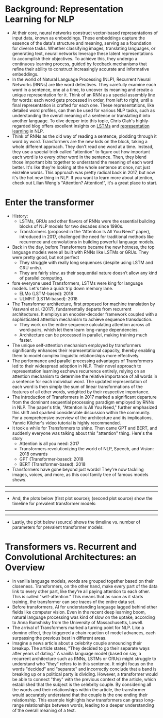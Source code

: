 # Background: Representation Learning for NLP

- At their core, neural networks construct vector-based representations of input data, known as embeddings. These embeddings capture the essence of the data's structure and meaning, serving as a foundation for diverse tasks. Whether classifying images, translating languages, or generating text, neural networks leverage these latent representations to accomplish their objectives. To achieve this, they undergo a continuous learning process, guided by feedback mechanisms that refine their ability to construct increasingly accurate and informative embeddings.
- In the world of Natural Language Processing (NLP), Recurrent Neural Networks (RNNs) are like word detectives. They carefully examine each word in a sentence, one at a time, to uncover its meaning and create a unique representation for it. Think of an RNN as a special assembly line for words: each word gets processed in order, from left to right, until a final representation is crafted for each one. These representations, like detailed word profiles, can then be used for various NLP tasks, such as understanding the overall meaning of a sentence or translating it into another language. To dive deeper into this topic, Chris Olah's highly-regarded blog offers excellent insights on [LSTMs](https://colah.github.io/posts/2015-08-Understanding-LSTMs/) and [representation learning](https://colah.github.io/posts/2014-07-NLP-RNNs-Representations/) in NLP. 
- Think of RNNs as the old way of reading a sentence, plodding through it word by word. Transformers are the new kids on the block, taking a whole different approach. They don't read one word at a time. Instead, they use a special trick called "attention" to figure out how important each word is to every other word in the sentence. Then, they blend those important bits together to understand the meaning of each word better. It's like they're looking at the whole sentence at once, not just einzelne words. This approach was pretty radical back in 2017, but now it's the hot new thing in NLP. If you want to learn more about attention, check out Lilian Weng's "Attention? Attention!", it's a great place to start.


# Enter the transformer 
- History:
    - LSTMs, GRUs and other flavors of RNNs were the essential building blocks of NLP models for two decades since 1990s.
    - Transformers (proposed in the “Attention Is All You Need” paper), introduced in 2017, challenged the need for traditional methods like recurrence and convolutions in building powerful language models.
- Back in the day, before Transformers became the new hotness, the top language models were all built with RNNs like LSTMs or GRUs. They were pretty good, but not perfect
    - They struggle with really long sequences (despite using LSTM and GRU units).
    - They are fairly slow, as their sequential nature doesn’t allow any kind of parallel computing.
- fore everyone used Transformers, LSTMs were king for language models. Let's take a quick trip down memory lane.
    - ELMo (LSTM-based): 2018
    - ULMFiT (LSTM-based): 2018
- The Transformer architecture, first proposed for machine translation by Vaswani et al. (2017), fundamentally departs from recurrent architectures. It employs an encoder-decoder framework coupled with a sophisticated attention mechanism to achieve sequence transduction.
    -  They work on the entire sequence calculating attention across all word-pairs, which let them learn long-range dependencies.
    - Architecture can be processed in parallel, making training much faster.
- The unique self-attention mechanism employed by transformers significantly enhances their representational capacity, thereby enabling them to model complex linguistic relationships more effectively. 
- The performance and parallel processing advantages of Transformers led to their widespread adoption in NLP. Their novel approach to representation learning eschews recurrence entirely, relying on an attention mechanism to determine the relative importance of all words in a sentence for each individual word. The updated representation of each word is then simply the sum of linear transformations of the features of all other words, weighted by their respective importance.
- The introduction of Transformers in 2017 marked a significant departure from the dominant sequential processing paradigm employed by RNNs in NLP. The paper's title, "Attention Is All You Need," further emphasized this shift and sparked considerable discussion within the community. For a comprehensive overview of the architecture and its implications, Yannic Kilcher's video tutorial is highly recommended.
- It took a while for Transformers to shine. Then came GPT and BERT, and suddenly everyone was talking about this "attention" thing. Here's the story
    - Attention is all you need: 2017
    - Transformers revolutionizing the world of NLP, Speech, and Vision: 2018 onwards
    - GPT (Transformer-based): 2018
    - BERT (Transformer-based): 2018
- Transformers have gone beyond just words! They're now tackling images, voices, and more, as this cool family tree of famous models shows. 

<hr>

<hr>

- And, the plots below (first plot source); (second plot source) show the timeline for prevalent transformer models:

<hr>

<hr>

- Lastly, the plot below (source) shows the timeline vs. number of parameters for prevalent transformer models:

# Transformers vs. Recurrent and Convolutional Architectures: an Overview
- In vanilla language models, words are grouped together based on their closeness. Transformers, on the other hand, make every part of the data link to every other part, like they're all paying attention to each other. This is called "self-attention." This means that as soon as it starts training, the transformer can see traces of the entire data set.
- Before transformers, AI for understanding language lagged behind other fields like computer vision. Even in the recent deep learning boom, natural language processing was kind of slow on the uptake, according to Anna Rumshisky from the University of Massachusetts, Lowell.
- The arrival of Transformers marked a turning point for NLP. Like a domino effect, they triggered a chain reaction of model advances, each surpassing the previous best in different areas.
- Imagine a news article about a celebrity couple announcing their breakup. The article states, "They decided to go their separate ways after years of dating." A vanilla language model (based on say, a recurrent architecture such as RNNs, LSTMs or GRUs) might struggle to understand who "they" refers to in this sentence. It might focus on the words "decided" and "separate" and incorrectly conclude that a band is breaking up or a political party is dividing. However, a transformer would be able to connect "they" with the previous context of the article, which established that the subject is the celebrity couple. By considering all the words and their relationships within the article, the transformer would accurately understand that the couple is the one ending their relationship. This example highlights how transformers can grasp long-range relationships between words, leading to a deeper understanding of the overall meaning of a text.





